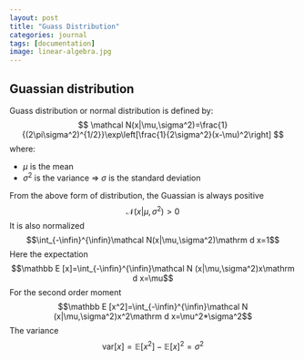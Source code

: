 ```yaml
---
layout: post
title: "Guass Distribution"
categories: journal
tags: [documentation]
image: linear-algebra.jpg
---
```

## Guassian distribution
Guass distribution or normal distribution is defined by:
$$
\mathcal N(x|\mu,\sigma^2)=\frac{1}{(2\pi\sigma^2)^{1/2}}\exp\left[\frac{1}{2\sigma^2}(x-\mu)^2\right]
$$
where:
* $\mu$ is the mean
* $\sigma^2$ is the variance => $\sigma$ is the standard deviation  

From the above form of distribution, the Guassian is always positive
$$\mathcal N(x|\mu,\sigma^2) > 0$$
It is also normalized
$$\int_{-\infin}^{\infin}\mathcal N(x|\mu,\sigma^2)\mathrm d x=1$$
Here the expectation
$$\mathbb E [x]=\int_{-\infin}^{\infin}\mathcal N (x|\mu,\sigma^2)x\mathrm d x=\mu$$
For the second order moment
$$\mathbb E [x^2]=\int_{-\infin}^{\infin}\mathcal N (x|\mu,\sigma^2)x^2\mathrm d x=\mu^2*\sigma^2$$
The variance
$$\mathrm {var}[x]=\mathbb E[x^2]-\mathbb E [x]^2=\sigma^2$$
<!--stackedit_data:
eyJoaXN0b3J5IjpbLTE1NTY0MjI1MTksMTkwMjkwNzMwOV19
-->